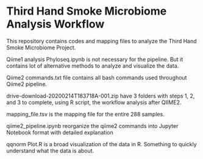 # Third Hand Smoke Microbiome Analysis Workflow

This repository contains codes and mapping files to analyze the Third Hand Smoke Microbiome Project.

Qiime1 analysis Phyloseq.ipynb is not necessary for the pipeline. But it contains lot of alternative methods to analyze and visualize the data. 

Qiime2 commands.txt file contains all bash commands used throughout Qiime2 pipeline.

drive-download-20200214T183718A-001.zip have 3 folders with steps 1, 2, and 3 to complete, using R script, the workflow analysis after QIIME2.

mapping_file.tsv is the mapping file for the entire 288 samples.

qiime2_pipeline.ipynb reorganize the qiime2 commands into Jupyter Notebook format with detailed explanation 

qqnorm Plot.R is a broad visualization of the data in R. Something to quickly understand what the data is about. 
